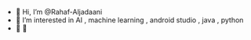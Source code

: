 - 👋 Hi, I’m @Rahaf-Aljadaani
- 👀 I’m interested in AI , machine learning , android studio , java , python
- 🌱 💞️

<!---
Rahaf-Aljadaani/Rahaf-Aljadaani is a ✨ special ✨ repository because its `README.md` (this file) appears on your GitHub profile.
You can click the Preview link to take a look at your changes.
--->
